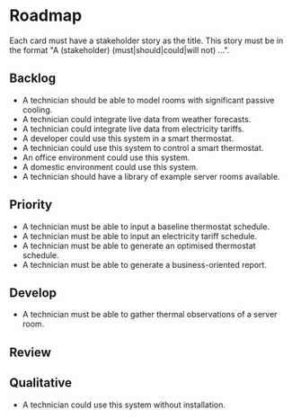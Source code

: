 # Roadmap

Each card must have a stakeholder story as the title. This story must be in the format "A (stakeholder) (must|should|could|will not) ...".

## Backlog

* A technician should be able to model rooms with significant passive cooling.
* A technician could integrate live data from weather forecasts.
* A technician could integrate live data from electricity tariffs.
* A developer could use this system in a smart thermostat.
* A technician could use this system to control a smart thermostat.
* An office environment could use this system.
* A domestic environment could use this system.
* A technician should have a library of example server rooms available.

## Priority

* A technician must be able to input a baseline thermostat schedule.
* A technician must be able to input an electricity tariff schedule.
* A technician must be able to generate an optimised thermostat schedule.
* A technician must be able to generate a business-oriented report.

## Develop

* A technician must be able to gather thermal observations of a server room.

## Review

## Qualitative

* A technician could use this system without installation.